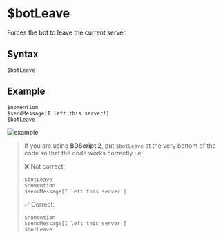# $botLeave
Forces the bot to leave the current server.

## Syntax
```
$botLeave
```

## Example
```
$nomention
$sendMessage[I left this server!]
$botLeave
```
![example](https://user-images.githubusercontent.com/113303649/210329580-8237da8e-762c-422f-9408-f0e734a21657.png)

> If you are using **BDScript 2**, put `$botLeave` at the very bottom of the code so that the code works correctly i.e:
> 
> ❌ Not correct:
> ```
> $botLeave
> $nomention
> $sendMessage[I left this server!]
> ```
> 
> ✅ Correct:
> ```
> $nomention
> $sendMessage[I left this server!]
> $botLeave
> ```
